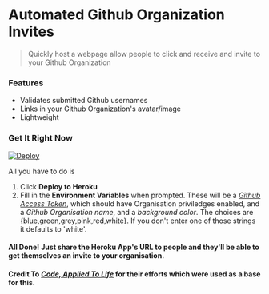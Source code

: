 # Automated Github Organization Invites

> Quickly host a webpage allow people to click and receive and invite to your Github Organization

### Features

* Validates submitted Github usernames
* Links in your Github Organization's avatar/image
* Lightweight

### Get It Right Now

[![Deploy](https://www.herokucdn.com/deploy/button.svg)](https://heroku.com/deploy)

All you have to do is

1. Click **Deploy to Heroku**
2. Fill in the **Environment Variables** when prompted. These will be a *[Github Access Token](https://github.com/blog/1509-personal-api-tokens)*, which should have Organisation priviledges enabled, and a *Github Organisation name*, and a *background color*. The choices are {blue,green,grey,pink,red,white}. If you don't enter one of those strings it defaults to 'white'.

#### All Done! Just share the Heroku App's URL to people and they'll be able to get themselves an invite to your organisation.


#### Credit To *[Code, Applied To Life](https://medium.com/code-applied-to-life/automated-github-organization-invites-3e940aa27040#.sikfvzyaj)* for their efforts which were used as a base for this.



